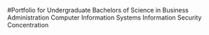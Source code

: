 #Portfolio for Undergraduate Bachelors of Science in Business Administration Computer Information Systems Information Security Concentration
